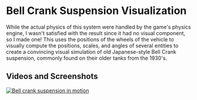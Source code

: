 # Bell Crank Suspension Visualization
While the actual physics of this system were handled by the game's physics engine, I wasn't satisfied with the result since it had no visual component, so I made one!
This uses the positions of the wheels of the vehicle to visually compute the positions, scales, and angles of several entities to create a convincing visual simulation
of old Japanese-style Bell Crank suspension, commonly found on their older tanks from the 1930's.

## Videos and Screenshots
[![Bell crank suspension in motion](https://cdn.discordapp.com/attachments/1014416568404418590/1085788769355051049/image.png)]((https://cdn.discordapp.com/attachments/962250155162210344/989438653229060197/Moments-clip-from-Jun-23-2022.mp4))
